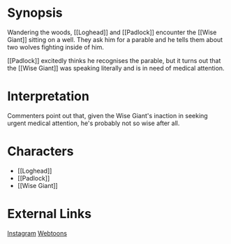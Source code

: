 # Synopsis
Wandering the woods, [[Loghead]] and [[Padlock]] encounter the [[Wise Giant]] sitting on a well. They ask him for a parable and he tells them about two wolves fighting inside of him.

[[Padlock]] excitedly thinks he recognises the parable, but it turns out that the [[Wise Giant]] was speaking literally and is in need of medical attention.

# Interpretation
Commenters point out that, given the Wise Giant's inaction in seeking urgent medical attention, he's probably not so wise after all.

# Characters
* [[Loghead]]
* [[Padlock]]
* [[Wise Giant]]

# External Links
[Instagram](https://www.instagram.com/p/B2aRReajZes/?igshid=YmMyMTA2M2Y=)
[Webtoons](https://www.webtoons.com/en/challenge/twistwood-tales/2-the-wise-giant/viewer?title_no=344740&episode_no=2)